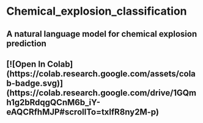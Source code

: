 # Chemical_explosion_classification
<h2>A natural language model for chemical explosion prediction<h2/>
  [![Open In Colab](https://colab.research.google.com/assets/colab-badge.svg)](https://colab.research.google.com/drive/1GQmh1g2bRdqgQCnM6b_iY-eAQCRfhMJP#scrollTo=txlfR8ny2M-p)
